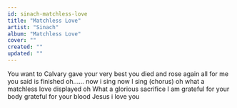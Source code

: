 ```yaml
---
id: sinach-matchless-love
title: "Matchless Love"
artist: "Sinach"
album: "Matchless Love"
cover: ""
created: ""
updated: ""
---
```


You want to Calvary gave your very best
you died and rose again all for me
you said is finished oh......
now i sing
now I sing
(chorus)
oh what a matchless love displayed
oh What a glorious sacrifice
I am grateful for your body
grateful for your blood
Jesus i love you